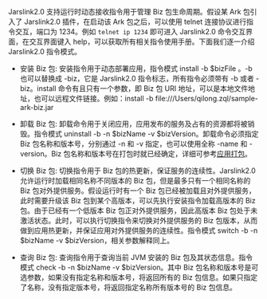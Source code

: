 Jarslink2.0 支持运行时动态接收指令用于管理 Biz 包生命周期。假设某 Ark 包引入了 Jarslink2.0 插件，在启动该 Ark 包之后，可以使用 telnet 连接协议进行指令交互，端口为 1234。例如 `telnet ip 1234` 即可进入 Jarslink2.0 命令交互界面，在交互界面键入 help，可以获取所有相关指令使用手册。下面我们逐一介绍 Jarslink2.0 指令模式。

+ 安装 Biz 包: 安装指令用于动态部署应用，指令模式 install -b $bizFile 。-b 也可以替换成 -biz，它是 Jarslink2.0 指令标志，所有指令必须带有 -b 或者 -biz。install 命令有且只有一个参数，即 Biz 包 URI 地址，可以是本地文件地址，也可以远程文件链接。例如：install -b file:///Users/qilong.zql/sample-ark-biz.jar 


+ 卸载 Biz 包: 卸载命令用于关闭应用，应用发布的服务及占有的资源都将被销毁。指令模式 uninstall -b -n $bizName -v $bizVersion。卸载命令必须指定 Biz 包名称和版本号，分别通过 -n 和 -v 指定，也可以使用全称 -name 和 -version。Biz 包名称和版本号在打包时就已经确定，详细可参考[应用打包](.)。


+ 切换 Biz 包: 切换指令用于 Biz 包的热更新，保证服务的连续性。Jarslink2.0 允许运行时加载相同名称不同版本的 Biz 包，但是最多只有一个相同名称的 Biz 包对外提供服务。假设运行时有一个 Biz 包已经被加载且对外提供服务，此时需要升级该 Biz 包到某个高版本，可以先执行安装指令加载高版本的 Biz 包。由于已经有一个低版本 Biz 包正对外提供服务，因此高版本 Biz 包处于未激活状态。此时，可以执行切换指令来切换对外提供服务的 Biz 包版本，从而做到应用热更新，并保证应用对外提供服务的连续性。指令模式 switch -b -n $bizName -v $bizVersion，相关参数解释同上。


+ 查询 Biz 包: 查询指令用于查询当前 JVM 安装的 Biz 包及其状态信息。指令模式 check -b -n $bizName -v $bizVersion。其中 Biz 包名称和版本号是可选参数，如果没有指定名称和版本号，将返回所有的 Biz 包信息。如果只指定了名称，没有指定版本号，将返回指定名称所有版本号的 Biz 包信息。